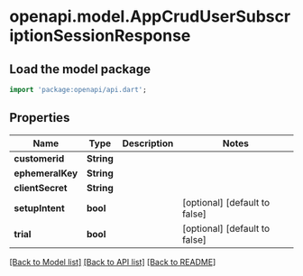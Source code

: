 # openapi.model.AppCrudUserSubscriptionSessionResponse

## Load the model package
```dart
import 'package:openapi/api.dart';
```

## Properties
Name | Type | Description | Notes
------------ | ------------- | ------------- | -------------
**customerid** | **String** |  | 
**ephemeralKey** | **String** |  | 
**clientSecret** | **String** |  | 
**setupIntent** | **bool** |  | [optional] [default to false]
**trial** | **bool** |  | [optional] [default to false]

[[Back to Model list]](../README.md#documentation-for-models) [[Back to API list]](../README.md#documentation-for-api-endpoints) [[Back to README]](../README.md)


